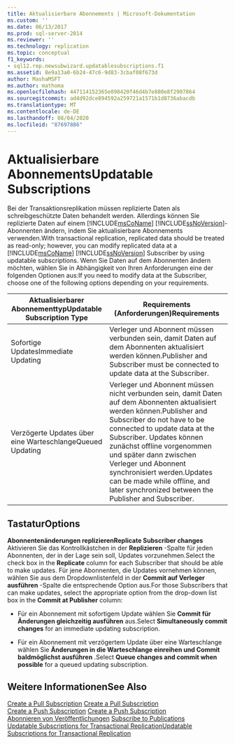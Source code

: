 ```yaml
---
title: Aktualisierbare Abonnements | Microsoft-Dokumentation
ms.custom: ''
ms.date: 06/13/2017
ms.prod: sql-server-2014
ms.reviewer: ''
ms.technology: replication
ms.topic: conceptual
f1_keywords:
- sql12.rep.newsubwizard.updatablesubscriptions.f1
ms.assetid: 8e9a13a0-6b24-47c6-9d83-3cbaf08f673d
author: MashaMSFT
ms.author: mathoma
ms.openlocfilehash: 447114152365e098420f46d4b7e880e8f2907864
ms.sourcegitcommit: ad4d92dce894592a259721a1571b1d8736abacdb
ms.translationtype: MT
ms.contentlocale: de-DE
ms.lasthandoff: 08/04/2020
ms.locfileid: "87697886"
---
```

# <a name="updatable-subscriptions"></a><span data-ttu-id="1b571-102">Aktualisierbare Abonnements</span><span class="sxs-lookup"><span data-stu-id="1b571-102">Updatable Subscriptions</span></span>
  <span data-ttu-id="1b571-103">Bei der Transaktionsreplikation müssen replizierte Daten als schreibgeschützte Daten behandelt werden. Allerdings können Sie replizierte Daten auf einem [!INCLUDE[msCoName](../../includes/msconame-md.md)] [!INCLUDE[ssNoVersion](../../includes/ssnoversion-md.md)]-Abonnenten ändern, indem Sie aktualisierbare Abonnements verwenden.</span><span class="sxs-lookup"><span data-stu-id="1b571-103">With transactional replication, replicated data should be treated as read-only; however, you can modify replicated data at a [!INCLUDE[msCoName](../../includes/msconame-md.md)] [!INCLUDE[ssNoVersion](../../includes/ssnoversion-md.md)] Subscriber by using updatable subscriptions.</span></span> <span data-ttu-id="1b571-104">Wenn Sie Daten auf dem Abonnenten ändern möchten, wählen Sie in Abhängigkeit von Ihren Anforderungen eine der folgenden Optionen aus:</span><span class="sxs-lookup"><span data-stu-id="1b571-104">If you need to modify data at the Subscriber, choose one of the following options depending on your requirements.</span></span>  
  
|<span data-ttu-id="1b571-105">Aktualisierbarer Abonnementtyp</span><span class="sxs-lookup"><span data-stu-id="1b571-105">Updatable Subscription Type</span></span>|<span data-ttu-id="1b571-106">Requirements (Anforderungen)</span><span class="sxs-lookup"><span data-stu-id="1b571-106">Requirements</span></span>|  
|---------------------------------|------------------|  
|<span data-ttu-id="1b571-107">Sofortige Updates</span><span class="sxs-lookup"><span data-stu-id="1b571-107">Immediate Updating</span></span>|<span data-ttu-id="1b571-108">Verleger und Abonnent müssen verbunden sein, damit Daten auf dem Abonnenten aktualisiert werden können.</span><span class="sxs-lookup"><span data-stu-id="1b571-108">Publisher and Subscriber must be connected to update data at the Subscriber.</span></span>|  
|<span data-ttu-id="1b571-109">Verzögerte Updates über eine Warteschlange</span><span class="sxs-lookup"><span data-stu-id="1b571-109">Queued Updating</span></span>|<span data-ttu-id="1b571-110">Verleger und Abonnent müssen nicht verbunden sein, damit Daten auf dem Abonnenten aktualisiert werden können.</span><span class="sxs-lookup"><span data-stu-id="1b571-110">Publisher and Subscriber do not have to be connected to update data at the Subscriber.</span></span> <span data-ttu-id="1b571-111">Updates können zunächst offline vorgenommen und später dann zwischen Verleger und Abonnent synchronisiert werden.</span><span class="sxs-lookup"><span data-stu-id="1b571-111">Updates can be made while offline, and later synchronized between the Publisher and Subscriber.</span></span>|  
  
## <a name="options"></a><span data-ttu-id="1b571-112">Tastatur</span><span class="sxs-lookup"><span data-stu-id="1b571-112">Options</span></span>  
 <span data-ttu-id="1b571-113">**Abonnentenänderungen replizieren**</span><span class="sxs-lookup"><span data-stu-id="1b571-113">**Replicate Subscriber changes**</span></span>  
 <span data-ttu-id="1b571-114">Aktivieren Sie das Kontrollkästchen in der **Replizieren** -Spalte für jeden Abonnenten, der in der Lage sein soll, Updates vorzunehmen.</span><span class="sxs-lookup"><span data-stu-id="1b571-114">Select the check box in the **Replicate** column for each Subscriber that should be able to make updates.</span></span> <span data-ttu-id="1b571-115">Für jene Abonnenten, die Updates vornehmen können, wählen Sie aus dem Dropdownlistenfeld in der **Commit auf Verleger ausführen** -Spalte die entsprechende Option aus.</span><span class="sxs-lookup"><span data-stu-id="1b571-115">For those Subscribers that can make updates, select the appropriate option from the drop-down list box in the **Commit at Publisher** column:</span></span>  
  
-   <span data-ttu-id="1b571-116">Für ein Abonnement mit sofortigem Update wählen Sie **Commit für Änderungen gleichzeitig ausführen** aus.</span><span class="sxs-lookup"><span data-stu-id="1b571-116">Select **Simultaneously commit changes** for an immediate updating subscription.</span></span>  
  
-   <span data-ttu-id="1b571-117">Für ein Abonnement mit verzögertem Update über eine Warteschlange wählen Sie **Änderungen in die Warteschlange einreihen und Commit baldmöglichst ausführen** .</span><span class="sxs-lookup"><span data-stu-id="1b571-117">Select **Queue changes and commit when possible** for a queued updating subscription.</span></span>  
  
## <a name="see-also"></a><span data-ttu-id="1b571-118">Weitere Informationen</span><span class="sxs-lookup"><span data-stu-id="1b571-118">See Also</span></span>  
 <span data-ttu-id="1b571-119">[Create a Pull Subscription](create-a-pull-subscription.md) </span><span class="sxs-lookup"><span data-stu-id="1b571-119">[Create a Pull Subscription](create-a-pull-subscription.md) </span></span>  
 <span data-ttu-id="1b571-120">[Create a Push Subscription](create-a-push-subscription.md) </span><span class="sxs-lookup"><span data-stu-id="1b571-120">[Create a Push Subscription](create-a-push-subscription.md) </span></span>  
 <span data-ttu-id="1b571-121">[Abonnieren von Veröffentlichungen](subscribe-to-publications.md) </span><span class="sxs-lookup"><span data-stu-id="1b571-121">[Subscribe to Publications](subscribe-to-publications.md) </span></span>  
 [<span data-ttu-id="1b571-122">Updatable Subscriptions for Transactional Replication</span><span class="sxs-lookup"><span data-stu-id="1b571-122">Updatable Subscriptions for Transactional Replication</span></span>](transactional/updatable-subscriptions-for-transactional-replication.md)  
  
  
